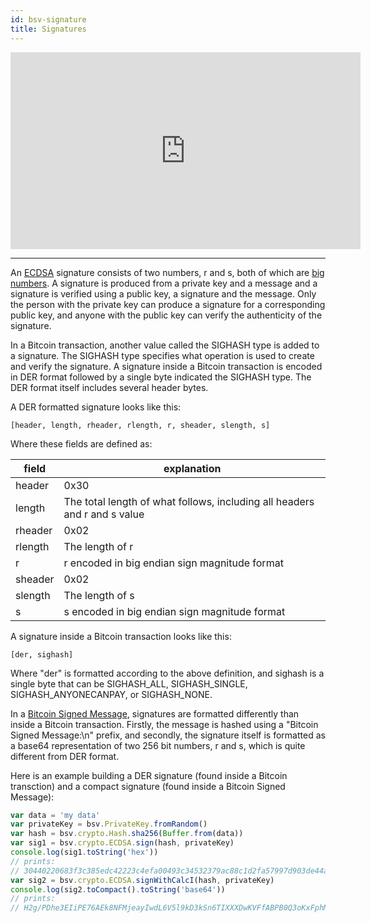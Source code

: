 ```yaml
---
id: bsv-signature
title: Signatures
---
```


<iframe width="560" height="315" src="https://www.youtube.com/embed/6w3eokMYcRE" frameborder="0" allow="accelerometer; autoplay; encrypted-media; gyroscope; picture-in-picture" allowfullscreen></iframe>

-------------------------

An [ECDSA](./bsv-ecdsa.md) signature consists of two numbers, r and s, both of
which are [big numbers](./bsv-bn.md). A signature is produced from a private key
and a message and a signature is verified using a public key, a signature and
the message. Only the person with the private key can produce a signature for a
corresponding public key, and anyone with the public key can verify the
authenticity of the signature.

In a Bitcoin transaction, another value called the SIGHASH type is added to a
signature. The SIGHASH type specifies what operation is used to create and
verify the signature. A signature inside a Bitcoin transaction is encoded in DER
format followed by a single byte indicated the SIGHASH type. The DER format
itself includes several header bytes.

A DER formatted signature looks like this:

```
[header, length, rheader, rlength, r, sheader, slength, s]
```

Where these fields are defined as:

| field   | explanation                                                               |
|---------|---------------------------------------------------------------------------|
| header  | 0x30                                                                      |
| length  | The total length of what follows, including all headers and r and s value |
| rheader | 0x02                                                                      |
| rlength | The length of r                                                           |
| r       | r encoded in big endian sign magnitude format                             |
| sheader | 0x02                                                                      |
| slength | The length of s                                                           |
| s       | s encoded in big endian sign magnitude format                             |

A signature inside a Bitcoin transaction looks like this:

```
[der, sighash]
```

Where "der" is formatted according to the above definition, and sighash is a
single byte that can be SIGHASH_ALL, SIGHASH_SINGLE, SIGHASH_ANYONECANPAY, or
SIGHASH_NONE.

In a [Bitcoin Signed Message](./bsv-message.md), signatures are formatted
differently than inside a Bitcoin transaction. Firstly, the message is hashed
using a "Bitcoin Signed Message:\n" prefix, and secondly, the signature itself
is formatted as a base64 representation of two 256 bit numbers, r and s, which
is quite different from DER format.

Here is an example building a DER signature (found inside a Bitcoin transction) and a compact signature (found inside a Bitcoin Signed Message):

```javascript
var data = 'my data'
var privateKey = bsv.PrivateKey.fromRandom()
var hash = bsv.crypto.Hash.sha256(Buffer.from(data))
var sig1 = bsv.crypto.ECDSA.sign(hash, privateKey)
console.log(sig1.toString('hex'))
// prints:
// 30440220683f3c385edc42223c4efa00493c34532379ac88c1d2fa57997d903de44a7e9302202175d70f029515f0013c1d10de82b116984c7511f3f52928470ddfb49505ac00
var sig2 = bsv.crypto.ECDSA.signWithCalcI(hash, privateKey)
console.log(sig2.toCompact().toString('base64'))
// prints:
// H2g/PDhe3EIiPE76AEk8NFMjeayIwdL6V5l9kD3kSn6TIXXXDwKVFfABPB0Q3oKxFphMdRHz9SkoRw3ftJUFrAA=
```
